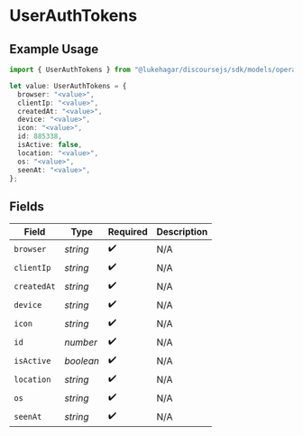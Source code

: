 # UserAuthTokens

## Example Usage

```typescript
import { UserAuthTokens } from "@lukehagar/discoursejs/sdk/models/operations";

let value: UserAuthTokens = {
  browser: "<value>",
  clientIp: "<value>",
  createdAt: "<value>",
  device: "<value>",
  icon: "<value>",
  id: 885338,
  isActive: false,
  location: "<value>",
  os: "<value>",
  seenAt: "<value>",
};
```

## Fields

| Field              | Type               | Required           | Description        |
| ------------------ | ------------------ | ------------------ | ------------------ |
| `browser`          | *string*           | :heavy_check_mark: | N/A                |
| `clientIp`         | *string*           | :heavy_check_mark: | N/A                |
| `createdAt`        | *string*           | :heavy_check_mark: | N/A                |
| `device`           | *string*           | :heavy_check_mark: | N/A                |
| `icon`             | *string*           | :heavy_check_mark: | N/A                |
| `id`               | *number*           | :heavy_check_mark: | N/A                |
| `isActive`         | *boolean*          | :heavy_check_mark: | N/A                |
| `location`         | *string*           | :heavy_check_mark: | N/A                |
| `os`               | *string*           | :heavy_check_mark: | N/A                |
| `seenAt`           | *string*           | :heavy_check_mark: | N/A                |